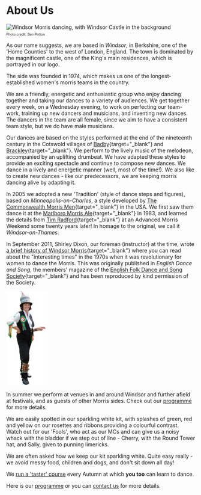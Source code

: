 <div id="google_translate_element"></div>

About Us
========

<div class="img-right">
  <img src="/img/banner3.jpg" alt="Windsor Morris dancing, with Windsor Castle in the background" title="that's Windsor Castle in the background" /><br/><span style="font-size: xx-small;">Photo credit: Ben Potton</span>
</div>

As our name suggests, we are based in _Windsor_, in Berkshire, one of the 'Home Counties' to the west of London, England. The town is dominated by the magnificent castle, one of the King's main residences, which is portrayed in our logo.

The side was founded in 1974, which makes us one of the longest-established women's morris teams in the country.

We are a friendly, energetic and enthusiastic group who enjoy dancing together and taking our dances to a variety of audiences. We get together every week, on a Wednesday evening, to work on perfecting our team-work, training up new dancers and musicians, and inventing new dances. The dancers in the team are all female, since we aim to have a consistent team style, but we do have male musicians. 

Our dances are based on the styles performed at the end of the nineteenth century in the Cotswold villages of [Badby](http://badby.org.uk/){target="_blank"} and [Brackley](http://www.brackleynorthants-tc.gov.uk/){target="_blank"}. We perform to the lively music of the melodeon, accompanied by an uplifting drumbeat. We have adapted these styles to provide an exciting spectacle and continue to compose new dances. We dance in a lively and energetic manner (well, most of the time!). We also like to create new dances - like our predecessors, we are keeping morris dancing alive by adapting it.

In 2005 we adopted a new 'Tradition' (style of dance steps and figures), based on _Minneapolis-on-Charles_, a style developed by [The Commonwealth Morris Men](http://www.commonwealthmorris.org/){target="_blank"} in the USA. We first saw them dance it at the [Marlboro Morris Ale](https://www.facebook.com/MarlboroMorrisAle){target="_blank"} in 1983, and learned the details from [Tim Radford](http://www.timradford.com/tim.html){target="_blank"} at an Advanced Morris Weekend some twenty years later!  In homage to the original, we call it _Windsor-on-Thames_.

In September 2011, Shirley Dixon, our foreman (instructor) at the time, wrote [a brief history of Windsor Morris](/doc/EFDSSarticle.pdf){target="_blank"} where you can read about the "interesting times" in the 1970s when it was revolutionary for women to dance the Morris. This was originally published in _English Dance and Song_, the members' magazine of the [English Folk Dance and Song Society](http://www.efdss.org/support-us){target="_blank"} and has been reproduced by kind permission of the Society. 

<img class='float-left' src="/img/Cherry%20pointing.jpg" height="250" width='auto'></div>

In summer we perform at venues in and around Windsor and further afield at festivals, and as guests of other Morris sides. Check out our [programme](/) for more details.

We are easily spotted in our sparkling white kit, with splashes of green, red and yellow on our rosettes and ribbons providing a colourful contrast. Watch out for our 'Fools', who act as our MCs and can give us a noisy whack with the bladder if we step out of line - Cherry, with the Round Tower hat, and Sally, given to punning limericks.

We are often asked how we keep our kit sparkling white. Quite easy really - we avoid messy food, children and dogs, and don't sit down all day!

We [run a 'taster' course](/course/) every Autumn at which **you too** can learn to dance.

Here is our [programme](/) or you can [contact us](/contact-us/) for more details.


